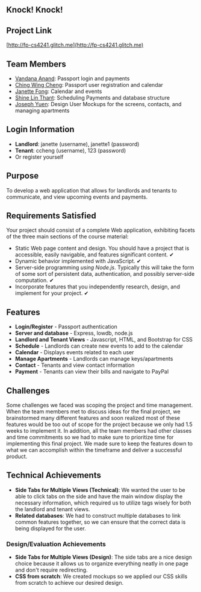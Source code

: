 ## Knock! Knock!

## Project Link
[http://fp-cs4241.glitch.me](http://fp-cs4241.glitch.me)

## Team Members
- [Vandana Anand](https://github.com/vanand23): Passport login and payments 
- [Ching Wing Cheng](https://github.com/WinnyCheng): Passport user registration and calendar
- [Janette Fong](https://github.com/jlfong): Calendar and events 
- [Shine Lin Thant](https://github.com/heartkiIIer): Scheduling Payments and database structure
- [Joseph Yuen](https://github.com/jhyuen): Design User Mockups for the screens, contacts, and managing apartments

## Login Information
- **Landlord**: janette (username), janette1 (password)
- **Tenant**: ccheng (username), 123 (password)
- Or register yourself

## Purpose
To develop a web application that allows for landlords and tenants to communicate, and view upcoming events and payments. 

## Requirements Satisfied

Your project should consist of a complete Web application, exhibiting facets of the three main sections of the course material:

- Static Web page content and design. You should have a project that is accessible, easily navigable, and features significant content. ✔
- Dynamic behavior implemented with JavaScript. ✔
- Server-side programming *using Node.js*. Typically this will take the form of some sort of persistent data, authentication, and possibly server-side computation. ✔
- Incorporate features that you independently research, design, and implement for your project. ✔

## Features
- **Login/Register** - Passport authentication
- **Server and database** - Express, lowdb, node.js
- **Landlord and Tenant Views** - Javascript, HTML, and Bootstrap for CSS 
- **Schedule** - Landlords can create new events to add to the calendar
- **Calendar** - Displays events related to each user
- **Manage Apartments** - Landlords can manage keys/apartments
- **Contact** - Tenants and view contact information
- **Payment** - Tenants can view their bills and navigate to PayPal

## Challenges
Some challenges we faced was scoping the project and time management. When the team members met to discuss ideas for the final project, we brainstormed many different features and soon realized most of these features would be too out of scope for the project because we only had 1.5 weeks to implement it. In addition, all the team members had other classes and time commitments so we had to make sure to prioritize time for implementing this final project. We made sure to keep the features down to what we can accomplish within the timeframe and deliver a successful product. 

## Technical Achievements
- **Side Tabs for Multiple Views (Technical)**: We wanted the user to be able to click tabs on the side and have the main window display the necessary information, which required us to utilize tags wisely for both the landlord and tenant views.
- **Related databases**: We had to construct multiple databases to link common features together, so we can ensure that the correct data is being displayed for the user.

### Design/Evaluation Achievements
- **Side Tabs for Multiple Views (Design)**: The side tabs are a nice design choice because it allows us to organize everything neatly in one page and don't require redirecting.
- **CSS from scratch**: We created mockups so we applied our CSS skills from scratch to achieve our desired design.
